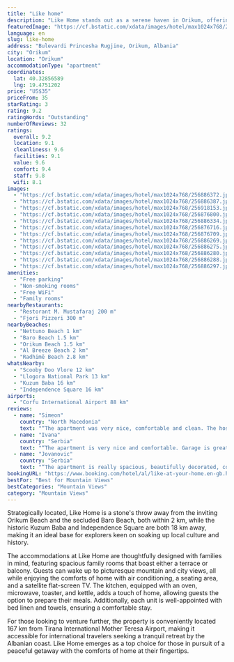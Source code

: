 ```yaml
---
title: "Like home"
description: "Like Home stands out as a serene haven in Orikum, offering guests a unique blend of comfort and convenience just a short 1."
featuredImage: "https://cf.bstatic.com/xdata/images/hotel/max1024x768/256886372.jpg?k=5fad10738b5c23cb8792a27269934b44a0612a09aa222150d38403f557ec16a9&o=&hp=1"
language: en
slug: like-home
address: "Bulevardi Princesha Rugjine, Orikum, Albania"
city: "Orikum"
location: "Orikum"
accommodationType: "apartment"
coordinates:
  lat: 40.32856589
  lng: 19.4751202
price: "US$35"
priceFrom: 35
starRating: 3
rating: 9.2
ratingWords: "Outstanding"
numberOfReviews: 32
ratings:
  overall: 9.2
  location: 9.1
  cleanliness: 9.6
  facilities: 9.1
  value: 9.6
  comfort: 9.4
  staff: 9.8
  wifi: 8.1
images:
  - "https://cf.bstatic.com/xdata/images/hotel/max1024x768/256886372.jpg?k=5fad10738b5c23cb8792a27269934b44a0612a09aa222150d38403f557ec16a9&o=&hp=1"
  - "https://cf.bstatic.com/xdata/images/hotel/max1024x768/256886387.jpg?k=4588b7d42c1914153106f20eef91efdac4c7d3fec953daca7f0779d29f5a69f4&o=&hp=1"
  - "https://cf.bstatic.com/xdata/images/hotel/max1024x768/256918153.jpg?k=3a2144643b3356fc9128acaf53baae8ba7ba02184a014ce7be571a3512b8f8f7&o=&hp=1"
  - "https://cf.bstatic.com/xdata/images/hotel/max1024x768/256876800.jpg?k=8386d27e55252389116c45967ea4c837be58e11364f6cfc9b1f7d81a8b3d5704&o=&hp=1"
  - "https://cf.bstatic.com/xdata/images/hotel/max1024x768/256886334.jpg?k=d84cc80cefb6ae6d68a00c372eeac537a58b41a12511b149606334fd043b2dc0&o=&hp=1"
  - "https://cf.bstatic.com/xdata/images/hotel/max1024x768/256876716.jpg?k=811e53e33eb0ebf57e9268f3bad154b8f0fdbf66dcfe4c1baa5a988eb4481f2f&o=&hp=1"
  - "https://cf.bstatic.com/xdata/images/hotel/max1024x768/256876709.jpg?k=3854116f9c246751aab5a1f6b907f317bff04490625fe6d06e4a8ac2f7d12773&o=&hp=1"
  - "https://cf.bstatic.com/xdata/images/hotel/max1024x768/256886269.jpg?k=3ad936e661fbe026f240f52e80480348dc9e2d7d0f9875f38a393160193b6006&o=&hp=1"
  - "https://cf.bstatic.com/xdata/images/hotel/max1024x768/256886275.jpg?k=41a936294098784433de9f86196c146d2540870760d2f9d05653dab6486c438a&o=&hp=1"
  - "https://cf.bstatic.com/xdata/images/hotel/max1024x768/256886280.jpg?k=cca771a0886050a51bd6cd7f358c13311be282cc55b57c3a682a08a85e8e1ca3&o=&hp=1"
  - "https://cf.bstatic.com/xdata/images/hotel/max1024x768/256886288.jpg?k=e7b6a622f1183b820cc2716b45f8e0193d020f614d4cec28a2f691972d9a7037&o=&hp=1"
  - "https://cf.bstatic.com/xdata/images/hotel/max1024x768/256886297.jpg?k=a093234d24c727a4380d7d45e06a65dbfc6e857a4e3665d930aebb78999df720&o=&hp=1"
amenities:
  - "Free parking"
  - "Non-smoking rooms"
  - "Free WiFi"
  - "Family rooms"
nearbyRestaurants:
  - "Restorant M. Mustafaraj 200 m"
  - "Fjori Pizzeri 300 m"
nearbyBeaches:
  - "Nettuno Beach 1 km"
  - "Baro Beach 1.5 km"
  - "Orikum Beach 1.5 km"
  - "Al Breeze Beach 2 km"
  - "Radhimë Beach 2.8 km"
whatsNearby:
  - "Scooby Doo Vlore 12 km"
  - "Llogora National Park 13 km"
  - "Kuzum Baba 16 km"
  - "Independence Square 16 km"
airports:
  - "Corfu International Airport 88 km"
reviews:
  - name: "Simeon"
    country: "North Macedonia"
    text: "“The apartment was very nice, comfortable and clean. The host was very very kind.Great and quite location.”"
  - name: "Ivana"
    country: "Serbia"
    text: "“The apartment is very nice and comfortable. Garage is great. The host is willing to help:)”"
  - name: "Jovanovic"
    country: "Serbia"
    text: "“The apartment is really spacious, beautifully decorated, contains everything you need for a comfortable stay of one family (2 adults and 3 children). The building also has an underground garage. Shops, restaurants, pastry shops - everything is close.”"
bookingURL: "https://www.booking.com/hotel/al/like-at-your-home.en-gb.html?aid=8035640"
bestFor: "Best for Mountain Views"
bestCategories: "Mountain Views"
category: "Mountain Views"
---
```


Strategically located, Like Home is a stone's throw away from the inviting Orikum Beach and the secluded Baro Beach, both within 2 km, while the historic Kuzum Baba and Independence Square are both 18 km away, making it an ideal base for explorers keen on soaking up local culture and history.

The accommodations at Like Home are thoughtfully designed with families in mind, featuring spacious family rooms that boast either a terrace or balcony. Guests can wake up to picturesque mountain and city views, all while enjoying the comforts of home with air conditioning, a seating area, and a satellite flat-screen TV. The kitchen, equipped with an oven, microwave, toaster, and kettle, adds a touch of home, allowing guests the option to prepare their meals. Additionally, each unit is well-appointed with bed linen and towels, ensuring a comfortable stay.

For those looking to venture further, the property is conveniently located 167 km from Tirana International Mother Teresa Airport, making it accessible for international travelers seeking a tranquil retreat by the Albanian coast. Like Home emerges as a top choice for those in pursuit of a peaceful getaway with the comforts of home at their fingertips.